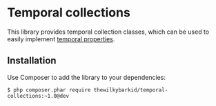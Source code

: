 Temporal collections
====================

This library provides temporal collection classes, which can be used to easily implement [temporal properties](http://martinfowler.com/eaaDev/TemporalProperty.html).

Installation
------------

Use Composer to add the library to your dependencies:

    $ php composer.phar require thewilkybarkid/temporal-collections:~1.0@dev
